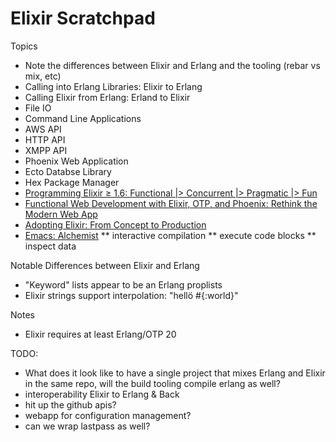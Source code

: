 # Elixir Scratchpad

Topics

* Note the differences between Elixir and Erlang and the tooling (rebar vs mix, etc)
* Calling into Erlang Libraries: Elixir to Erlang
* Calling Elixir from Erlang: Erland to Elixir
* File IO
* Command Line Applications
* AWS API
* HTTP API
* XMPP API
* Phoenix Web Application
* Ecto Databse Library
* Hex Package Manager
* [Programming Elixir ≥ 1.6: Functional |> Concurrent |> Pragmatic |> Fun](https://www.amazon.com/gp/product/1680502999/ref=oh_aui_detailpage_o01_s00?ie=UTF8&psc=1)
* [Functional Web Development with Elixir, OTP, and Phoenix: Rethink the Modern Web App](https://www.amazon.com/gp/product/1680502433/ref=oh_aui_detailpage_o00_s00?ie=UTF8&psc=1)
* [Adopting Elixir: From Concept to Production](https://www.amazon.com/gp/product/1680502522/ref=oh_aui_detailpage_o02_s00?ie=UTF8&psc=1)
* [Emacs: Alchemist](http://www.alchemist-elixir.org/)
** interactive compilation
** execute code blocks
** inspect data

Notable Differences between Elixir and Erlang

* "Keyword" lists appear to be an Erlang proplists
* Elixir strings support interpolation: "hellö #{:world}"

Notes

* Elixir requires at least Erlang/OTP 20


TODO:

* What does it look like to have a single project that mixes Erlang and Elixir in the same repo, will the build tooling compile erlang as well?
* interoperability Elixir to Erlang & Back
* hit up the github apis?
* webapp for configuration management?
* can we wrap lastpass as well?

